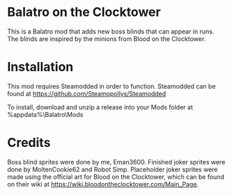 # Balatro on the Clocktower
This is a Balatro mod that adds new boss blinds that can appear in runs. The blinds are inspired by the minions from Blood on the Clocktower.

# Installation
This mod requires Steamodded in order to function. Steamodded can be found at https://github.com/Steamopollys/Steamodded

To install, download and unzip a release into your Mods folder at %appdata%\Balatro\Mods


# Credits
Boss blind sprites were done by me, Eman3600.
Finished joker sprites were done by MoltenCookie62 and Robot Simp.
Placeholder joker sprites were made using the official art for Blood on the Clocktower, which can be found on their wiki at https://wiki.bloodontheclocktower.com/Main_Page.
